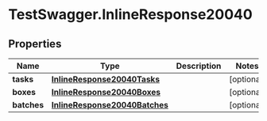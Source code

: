 # TestSwagger.InlineResponse20040

## Properties

Name | Type | Description | Notes
------------ | ------------- | ------------- | -------------
**tasks** | [**InlineResponse20040Tasks**](InlineResponse20040Tasks.md) |  | [optional] 
**boxes** | [**InlineResponse20040Boxes**](InlineResponse20040Boxes.md) |  | [optional] 
**batches** | [**InlineResponse20040Batches**](InlineResponse20040Batches.md) |  | [optional] 


